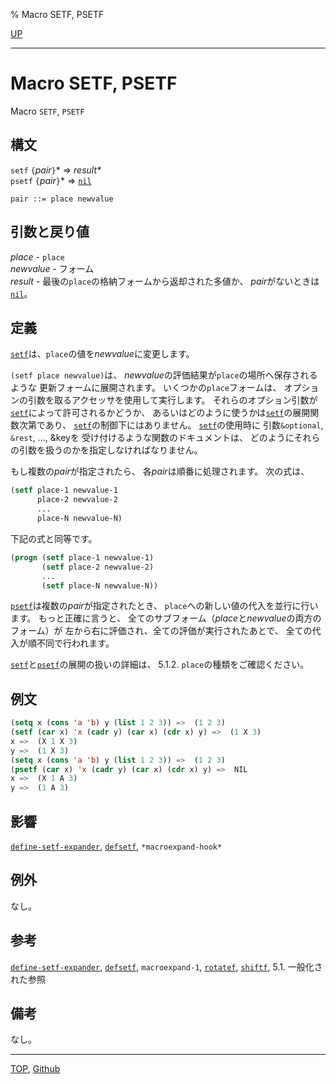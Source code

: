 % Macro SETF, PSETF

[UP](5.3.html)  

---

# Macro **SETF, PSETF**


Macro `SETF`, `PSETF`


## 構文

`setf` `{`*pair*`}`\* => *result\**  
`psetf` `{`*pair*`}`\* => [`nil`](5.3.nil-variable.html)

```
pair ::= place newvalue 
```


## 引数と戻り値

*place* - `place`  
*newvalue* - フォーム  
*result* - 最後の`place`の格納フォームから返却された多値か、
*pair*がないときは[`nil`](5.3.nil-variable.html)。


## 定義

[`setf`](5.3.setf.html)は、`place`の値を*newvalue*に変更します。

`(setf place newvalue)`は、
*newvalue*の評価結果が`place`の場所へ保存されるような
更新フォームに展開されます。
いくつかの`place`フォームは、
オプションの引数を取るアクセッサを使用して実行します。
それらのオプション引数が[`setf`](5.3.setf.html)によって許可されるかどうか、
あるいはどのように使うかは[`setf`](5.3.setf.html)の展開関数次第であり、
[`setf`](5.3.setf.html)の制御下にはありません。
[`setf`](5.3.setf.html)の使用時に
引数`&optional`, `&rest`, ..., &keyを
受け付けるような関数のドキュメントは、
どのようにそれらの引数を扱うのかを指定しなければなりません。

もし複数の*pair*が指定されたら、
各*pair*は順番に処理されます。
次の式は、

```lisp
(setf place-1 newvalue-1
      place-2 newvalue-2
      ...
      place-N newvalue-N)
```

下記の式と同等です。

```lisp
(progn (setf place-1 newvalue-1)
       (setf place-2 newvalue-2)
       ...
       (setf place-N newvalue-N))
```

[`psetf`](5.3.setf.html)は複数の*pair*が指定されたとき、
`place`への新しい値の代入を並行に行います。
もっと正確に言うと、
全てのサブフォーム（*place*と*newvalue*の両方のフォーム）が
左から右に評価され、全ての評価が実行されたあとで、
全ての代入が順不同で行われます。

[`setf`](5.3.setf.html)と[`psetf`](5.3.setf.html)の展開の扱いの詳細は、
5.1.2. `place`の種類をご確認ください。


## 例文

```lisp
(setq x (cons 'a 'b) y (list 1 2 3)) =>  (1 2 3) 
(setf (car x) 'x (cadr y) (car x) (cdr x) y) =>  (1 X 3) 
x =>  (X 1 X 3) 
y =>  (1 X 3) 
(setq x (cons 'a 'b) y (list 1 2 3)) =>  (1 2 3) 
(psetf (car x) 'x (cadr y) (car x) (cdr x) y) =>  NIL 
x =>  (X 1 A 3) 
y =>  (1 A 3) 
```


## 影響

[`define-setf-expander`](5.3.define-setf-expander.html),
[`defsetf`](5.3.defsetf.html),
`*macroexpand-hook*`


## 例外

なし。


## 参考

[`define-setf-expander`](5.3.define-setf-expander.html),
[`defsetf`](5.3.defsetf.html),
`macroexpand-1`,
[`rotatef`](5.3.rotatef.html),
[`shiftf`](5.3.shiftf.html),
5.1. 一般化された参照


## 備考

なし。


---
[TOP](index.html),  [Github](https://github.com/nptcl/npt-japanese)

